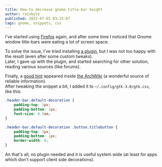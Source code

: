 ```yaml
---
title: How-to decrease gnome title-bar height
author: rainbyte
published: 2015-07-02 03:15:07
tags: gnome, snippets, css
---
```


I've started using [Firefox](https://www.mozilla.org/firefox) again, and after some time I noticed that Gnome window title-bars were eating a lot of screen space.

<!-- more -->

To solve the issue, I've tried installing [a plugin](https://addons.mozilla.org/en-US/firefox/addon/hide-caption-titlebar-plus-sma/), but I was not too happy with the result (even after some custom tweaks).  
Later, I gave up with the plugin, and started searching for other solution, reading various sources (like forums).

Finally, a [good hint](https://wiki.archlinux.org/index.php/GNOME#Titlebar_height) appeared inside [the ArchWiki](https://wiki.archlinux.org) (a wonderful source of reliable information).  
After tweaking the snippet a bit, I added it to `~/.config/gtk-3.0/gtk.css`, like this:

```css
.header-bar.default-decoration {
    padding-top: 1px;
    padding-bottom: 1px;
    font-size: 0.5em;
}

.header-bar.default-decoration .button.titlebutton {
    padding-top: 1px;
    padding-bottom: 1px;
    border-width: 0;
}
```

An that's all, no plugin needed and it is useful system wide (at least for apps which don't support client side decorations).








